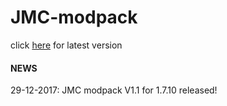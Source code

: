 # JMC-modpack

click [here](https://github.com/robotman2412/JMC-modpack/archive/v1.2-forge1.7.10.zip "latest release") for latest version

#### NEWS

29-12-2017:
JMC modpack V1.1 for 1.7.10 released!

